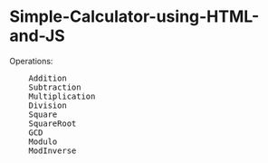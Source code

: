 # Simple-Calculator-using-HTML-and-JS
Operations:
<pre>
    Addition
    Subtraction
    Multiplication
    Division
    Square
    SquareRoot
    GCD
    Modulo
    ModInverse
</pre>
